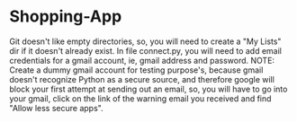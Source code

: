 # Shopping-App
Git doesn't like empty directories, so, you will need to create a "My Lists" dir if it doesn't already exist.
In file connect.py, you will need to add email credentials for a gmail account, ie, gmail address and password.
NOTE: Create a dummy gmail account for testing purpose's, because gmail doesn't recognize Python as a secure source, and therefore google will block your first attempt at sending out an email, so, you will have to go into your gmail, click on the link of the warning email you received and find "Allow less secure apps".
